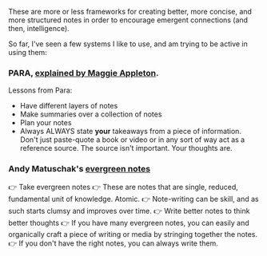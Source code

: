 These are more or less frameworks for creating better, more concise, and more structured notes in order to encourage emergent connections (and then, intelligence).

So far, I've seen a few systems I like to use, and am trying to be active in using them:

### PARA, [explained by Maggie Appleton](https://maggieappleton.com/basb). 
Lessons from Para: 
 * Have different layers of notes
 * Make summaries over a collection of notes
 * Plan your notes
 * Always ALWAYS state **your** takeaways from a piece of information. Don't just paste-quote a book or video or in any sort of way act as a reference source. The source isn't important. Your thoughts are. 

### Andy Matuschak's [evergreen notes](https://notes.andymatuschak.org/About_these_notes?stackedNotes=z3SjnvsB5aR2ddsycyXofbYR7fCxo7RmKW2be&stackedNotes=z7kEFe6NfUSgtaDuUjST1oczKKzQQeQWk4Dbc&stackedNotes=z66PNF1Wt4AZ4j7TVEenkvPZgvDcHPuSdJC2r&stackedNotes=z3PBVkZ2SvsAgFXkjHsycBeyS6Cw1QXf7kcD8)

👉 Take evergreen notes
👉 These are notes that are single, reduced, fundamental unit of knowledge. Atomic.
👉 Note-writing can be skill, and as such starts clumsy and improves over time.
👉 Write better notes to think better thoughts
👉 If you have many evergreen notes, you can easily and organically craft a piece of writing or media by stringing together the notes. 
👉 If you don't have the right notes, you can always write them.
